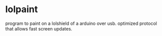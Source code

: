 lolpaint
========

program to paint on a lolshield of a arduino over usb. optimized protocol that allows fast screen updates.
